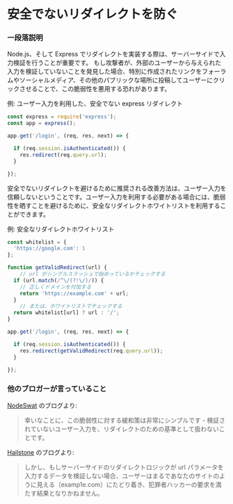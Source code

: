 # 安全でないリダイレクトを防ぐ

### 一段落説明

Node.js、そして Express でリダイレクトを実装する際は、サーバーサイドで入力検証を行うことが重要です。
もし攻撃者が、外部のユーザーから与えられた入力を検証していないことを発見した場合、特別に作成されたリンクをフォーラムやソーシャルメディア、その他のパブリックな場所に投稿してユーザーにクリックさせることで、この脆弱性を悪用する恐れがあります。

例: ユーザー入力を利用した、安全でない express リダイレクト
```javascript
const express = require('express');
const app = express();

app.get('/login', (req, res, next) => {

  if (req.session.isAuthenticated()) {
    res.redirect(req.query.url);
  }

}); 
```

安全でないリダイレクトを避けるために推奨される改善方法は、ユーザー入力を信頼しないということです。ユーザー入力を利用する必要がある場合には、脆弱性を晒すことを避けるために、安全なリダイレクトホワイトリストを利用することができます。

例: 安全なリダイレクトホワイトリスト
```javascript
const whitelist = { 
  'https://google.com': 1 
};

function getValidRedirect(url) { 
    // url がシングルスラッシュで始めっているかチェックする
  if (url.match(/^\/(?!\/)/)) { 
    // 正しくドメインを付加する
    return 'https://example.com' + url; 
  } 
    // または、ホワイトリストでチェックする
  return whitelist[url] ? url : '/'; 
}

app.get('/login', (req, res, next) => {

  if (req.session.isAuthenticated()) {
    res.redirect(getValidRedirect(req.query.url));
  }

}); 
```


### 他のブロガーが言っていること

[NodeSwat](https://blog.nodeswat.com/unvalidated-redirects-b0a2885720db) のブログより:
> 幸いなことに、この脆弱性に対する緩和策は非常にシンプルです - 検証されていないユーザー入力を、リダイレクトのための基準として扱わないことです。

[Hailstone](https://blog.hailstone.io/how-to-prevent-unsafe-redirects-in-node-js/) のブログより:
> しかし、もしサーバーサイドのリダイレクトロジックが url パラメータを入力するデータを検証しない場合、ユーザーはまるであなたのサイトのように見える（examp1e.com）にたどり着き、犯罪者ハッカーの要求を満たす結果となりかねません。


